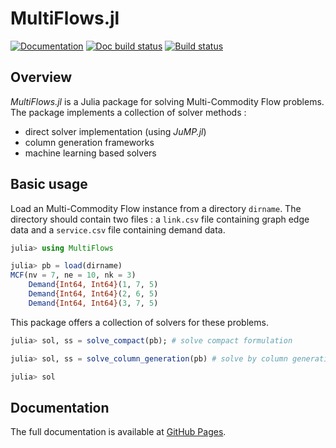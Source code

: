 # MultiFlows.jl
[![Documentation](https://img.shields.io/badge/docs-latest-blue.svg)](https://dolgalad.github.io/MultiFlows.jl/dev/)
[![Doc build status](https://github.com/Dolgalad/MultiFlows.jl/actions/workflows/documentation.yml/badge.svg?branch=main)](https://github.com/Dolgalad/MultiFlows.jl/actions/workflows/documentation.yml?query=branch%3Amain)
[![Build status](https://github.com/Dolgalad/MultiFlows.jl/actions/workflows/documentation.yml/badge.svg?event=workflow_run)](https://github.com/Dolgalad/MultiFlows.jl/actions/workflows/documentation.yml)

## Overview
_MultiFlows.jl_ is a Julia package for solving Multi-Commodity Flow problems. The package implements a collection of solver methods : 

- direct solver implementation (using _JuMP.jl_)
- column generation frameworks
- machine learning based solvers

## Basic usage
Load an Multi-Commodity Flow instance from a directory `dirname`. The directory should contain two files : a `link.csv` file containing graph edge data and a `service.csv` file containing demand data.

```julia
julia> using MultiFlows

julia> pb = load(dirname)
MCF(nv = 7, ne = 10, nk = 3)
	Demand{Int64, Int64}(1, 7, 5)
	Demand{Int64, Int64}(2, 6, 5)
	Demand{Int64, Int64}(3, 7, 5)

```

This package offers a collection of solvers for these problems.

```julia
julia> sol, ss = solve_compact(pb); # solve compact formulation

julia> sol, ss = solve_column_generation(pb) # solve by column generation

julia> sol
```

## Documentation

The full documentation is available at [GitHub Pages](https://dolgalad.github.io/MultiFlows.jl/dev/). 

